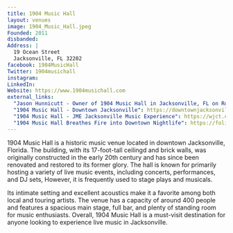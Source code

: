 ```yaml
---
title: 1904 Music Hall
layout: venues
image: 1904_Music_Hall.jpeg
Founded: 2011
disbanded:
Address: |
  19 Ocean Street
  Jacksonville, FL 32202
facebook: 1904MusicHall
Twitter: 1904musichall
instagram: 
LinkedIn: 
Website: https://www.1904musichall.com
external_links:
  "Jason Hunnicutt - Owner of 1904 Music Hall in Jacksonville, FL on Running and Opening Your Own Venue": http://www.makingitwithchrisg.com/podcast/030
  "1904 Music Hall - Downtown Jacksonville": https://downtownjacksonville.org/poi/1904-music-hall/
  "1904 Music Hall - JME Jacksonville Music Experience": https://wjct.org/locations/jme/1904-music-hall/
  "1904 Music Hall Breathes Fire into Downtown Nightlife": https://folioweekly.com/2022/09/21/1904-music-hall-breathes-fire-into-downtown-nightlife/
---
```

1904 Music Hall is a historic music venue located in downtown Jacksonville, Florida. The building, with its 17-foot-tall ceilingd and brick walls, was originally constructed in the early 20th century and has since been renovated and restored to its former glory. The hall is known for primarily hosting a variety of live music events, including concerts, performances, and DJ sets, However, it is frequently used to stage plays and musicals.

Its intimate setting and excellent acoustics make it a favorite among both local and touring artists. The venue has a capacity of around 400 people and features a spacious main stage, full bar, and plenty of standing room for music enthusiasts. Overall, 1904 Music Hall is a must-visit destination for anyone looking to experience live music in Jacksonville.